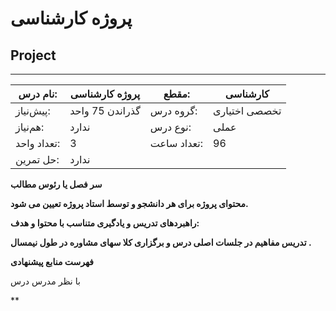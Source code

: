 # پروژه کارشناسی
## Project
_______________________________________________________________________________
| نام درس:    | پروژه کارشناسی  | مقطع:       | کارشناسی      |
| ----------- | --------------- | ----------- | ------------- |
| پیش‌نیاز:   | گذراندن 75 واحد | گروه درس:   | تخصصی اختیاری |
| هم‌نیاز:    | ندارد           | نوع درس:    | عملی          |
| تعداد واحد: | 3               | تعداد ساعت: | 96            |
| حل تمرین:   |  ندارد          |             |               |

**سر فصل یا رئوس مطالب**

**محتوای پروژه برای هر دانشجو و توسط استاد پروژه تعیین می شود.**

**راهبردهای تدریس و یادگیری متناسب با محتوا و هدف:**

**تدریس مفاهیم در جلسات اصلی درس و برگزاری کلا سهای مشاوره در طول نیمسال .**

**فهرست منابع پیشنهادی**

با نظر مدرس درس

**
